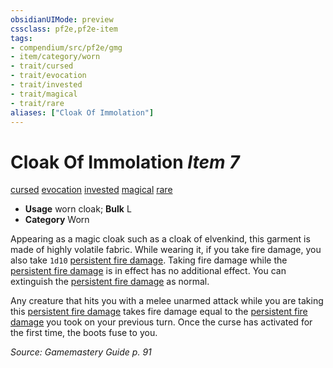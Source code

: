 ```yaml
---
obsidianUIMode: preview
cssclass: pf2e,pf2e-item
tags:
- compendium/src/pf2e/gmg
- item/category/worn
- trait/cursed
- trait/evocation
- trait/invested
- trait/magical
- trait/rare
aliases: ["Cloak Of Immolation"]
---
```

# Cloak Of Immolation *Item 7*  
[cursed](/rules/traits/cursed-gmg.md)  [evocation](/rules/traits/evocation.md)  [invested](/rules/traits/invested.md)  [magical](/rules/traits/magical.md)  [rare](/rules/traits/rare.md)  

- **Usage** worn cloak; **Bulk** L
- **Category** Worn

Appearing as a magic cloak such as a cloak of elvenkind, this garment is made of highly volatile fabric. While wearing it, if you take fire damage, you also take `1d10` [persistent fire damage](/rules/conditions.md#Persistent%20Damage). Taking fire damage while the [persistent fire damage](/rules/conditions.md#Persistent%20Damage) is in effect has no additional effect. You can extinguish the [persistent fire damage](/rules/conditions.md#Persistent%20Damage) as normal.

Any creature that hits you with a melee unarmed attack while you are taking this [persistent fire damage](/rules/conditions.md#Persistent%20Damage) takes fire damage equal to the [persistent fire damage](/rules/conditions.md#Persistent%20Damage) you took on your previous turn. Once the curse has activated for the first time, the boots fuse to you.

*Source: Gamemastery Guide p. 91*